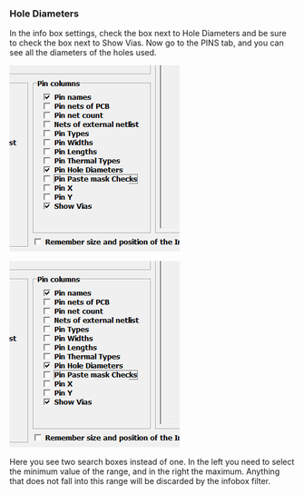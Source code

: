 ### Hole Diameters

In the info box settings, check the box next to Hole Diameters and be sure to check the box next to Show Vias. Now go to the PINS tab, and you can see all the diameters of the holes used.

![](pictures/hole_diam.png)

![](pictures/hole_diam.png)

Here you see two search boxes instead of one. In the left you need to select the minimum value of the range, and in the right the maximum. Anything that does not fall into this range will be discarded by the infobox filter.
